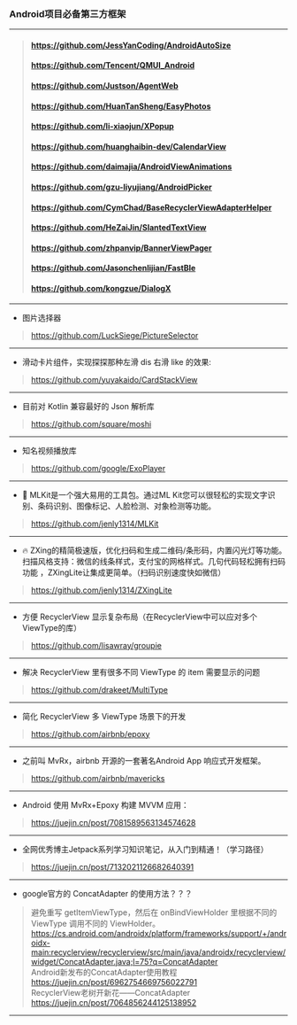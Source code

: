 ### Android项目必备第三方框架

---
> #### <https://github.com/JessYanCoding/AndroidAutoSize>
> #### <https://github.com/Tencent/QMUI_Android>
> #### <https://github.com/Justson/AgentWeb>
> #### <https://github.com/HuanTanSheng/EasyPhotos>
> #### <https://github.com/li-xiaojun/XPopup>
> #### <https://github.com/huanghaibin-dev/CalendarView>
> #### <https://github.com/daimajia/AndroidViewAnimations>
> #### <https://github.com/gzu-liyujiang/AndroidPicker>
> #### <https://github.com/CymChad/BaseRecyclerViewAdapterHelper>
> #### <https://github.com/HeZaiJin/SlantedTextView>
> #### <https://github.com/zhpanvip/BannerViewPager>
> #### <https://github.com/Jasonchenlijian/FastBle>
> #### <https://github.com/kongzue/DialogX>
---

* 图片选择器

> <https://github.com/LuckSiege/PictureSelector>
---

* 滑动卡片组件，实现探探那种左滑 dis 右滑 like 的效果:

> <https://github.com/yuyakaido/CardStackView>
---

* 目前对 Kotlin 兼容最好的 Json 解析库

> <https://github.com/square/moshi>
---

* 知名视频播放库

> <https://github.com/google/ExoPlayer>
---

* 🌝 MLKit是一个强大易用的工具包。通过ML Kit您可以很轻松的实现文字识别、条码识别、图像标记、人脸检测、对象检测等功能。

> <https://github.com/jenly1314/MLKit>

---

* 🔥 ZXing的精简极速版，优化扫码和生成二维码/条形码，内置闪光灯等功能。扫描风格支持：微信的线条样式，支付宝的网格样式。几句代码轻松拥有扫码功能
  ，ZXingLite让集成更简单。（扫码识别速度快如微信）

> <https://github.com/jenly1314/ZXingLite>
---

* 方便 RecyclerView 显示复杂布局（在RecyclerView中可以应对多个ViewType的库）

> <https://github.com/lisawray/groupie>
---

* 解决 RecyclerView 里有很多不同 ViewType 的 item 需要显示的问题

> <https://github.com/drakeet/MultiType>
---

* 简化 RecyclerView 多 ViewType 场景下的开发

> <https://github.com/airbnb/epoxy>
---

* 之前叫 MvRx，airbnb 开源的一套著名Android App 响应式开发框架。

> <https://github.com/airbnb/mavericks>
---

* Android 使用 MvRx+Epoxy 构建 MVVM 应用：

> <https://juejin.cn/post/7081589563134574628>
---

* 全网优秀博主Jetpack系列学习知识笔记，从入门到精通！（学习路径）

> <https://juejin.cn/post/7132021126682640391>
---

* google官方的 ConcatAdapter 的使用方法？？？

> 避免重写 getItemViewType，然后在 onBindViewHolder 里根据不同的 ViewType 调用不同的 ViewHolder。
> <https://cs.android.com/androidx/platform/frameworks/support/+/androidx-main:recyclerview/recyclerview/src/main/java/androidx/recyclerview/widget/ConcatAdapter.java;l=75?q=ConcatAdapter>      
> Android新发布的ConcatAdapter使用教程      
> <https://juejin.cn/post/6962754669756022791>      
> RecyclerView老树开新花——ConcatAdapter      
> <https://juejin.cn/post/7064856244125138952>
---

